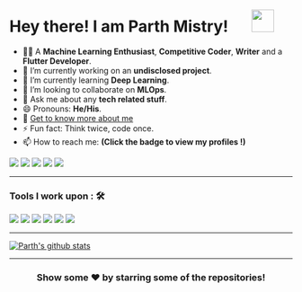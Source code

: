 # Hey there! I am Parth Mistry!  &emsp; <img src="https://github.com/TheDudeThatCode/TheDudeThatCode/blob/master/Assets/Hi.gif" width="40px">
- 👨‍💻  A **Machine Learning Enthusiast**, **Competitive Coder**, **Writer** and a **Flutter Developer**.
- 🔭 I’m currently working on an **undisclosed project**.
- 🌱 I’m currently learning **Deep Learning**.
- 👯 I’m looking to collaborate on **MLOps**.
- 💬 Ask me about any **tech related stuff**.
- 😄 Pronouns: **He/His**.
- 📄 [Get to know more about me](https://m-prth.github.io/)
- ⚡ Fun fact: Think twice, code once.
- 📫 How to reach me: <strong>(Click the badge to view my profiles !)</strong>  

<a href="mailto:imparthmistry@gmail.com"><img src="https://img.shields.io/badge/imparthmistry-%23D14836.svg?&style=for-the-badge&logo=gmail&logoColor=white" href="mailto:imparthmistry@gmail.com"></a> <a href="https://twitter.com/m_prth"><img src="https://img.shields.io/badge/m__prth-%230077B5.svg?&style=for-the-badge&logo=twitter&logoColor=white" ></a> <a  href="https://www.instagram.com/m_prth/"><img src="https://img.shields.io/badge/@m__prth_-%23E4405F.svg?&style=for-the-badge&logo=instagram&logoColor=white"></a> <a href="https://www.linkedin.com/in/m-prth/"><img src="https://img.shields.io/badge/m--prth-%230077B5.svg?&style=for-the-badge&logo=linkedin&logoColor=white" ></a> <a  href="https://medium.com/@m_prth"><img src="https://img.shields.io/badge/@m__prth-%2312100E.svg?&style=for-the-badge&logo=medium&logoColor=white"></a>  

---
### Tools I work upon : 🛠 
<img src="https://img.shields.io/badge/python%20-%2320232a.svg?&style=for-the-badge&logo=python&logoColor=informational"> <img src="https://img.shields.io/badge/tensorflow%20-%2320232a.svg?&style=for-the-badge&logo=tensorflow&logoColor=orange"> <img src="https://img.shields.io/badge/flask%20-%2320232a.svg?&style=for-the-badge&logo=flask&logoColor=white"> <img src="https://img.shields.io/badge/flutter%20-%2320232a.svg?&style=for-the-badge&logo=flutter&logoColor=rgb(44,183,246)"> <img src="https://img.shields.io/badge/dart%20-%2320232a.svg?&style=for-the-badge&logo=dart&logoColor=rgb(44,183,246)"> <img src="https://img.shields.io/badge/javascript%20-%2320232a.svg?&style=for-the-badge&logo=javascript&logoColor=%23F7DF1E">  

---
<a href="https://github.com/m-prth">
 <img align="center" src="https://github-readme-stats.vercel.app/api?username=m-prth&show_icons=true&theme=radical&line_height=27" alt="Parth's github stats"/>
</a>

---
<div align="center">

### Show some ❤️ by starring some of the repositories!

</div>
